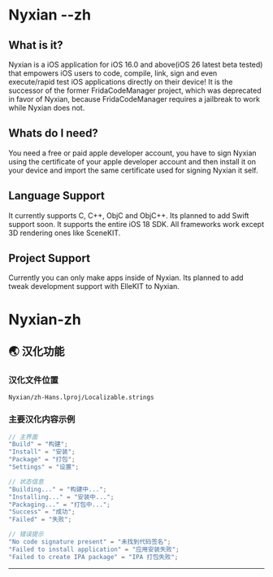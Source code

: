 # Nyxian --zh
## What is it?
Nyxian is a iOS application for iOS 16.0 and above(iOS 26 latest beta tested) that empowers iOS users to code, compile, link, sign and even execute/rapid test iOS applications directly on their device! It is the successor of the former FridaCodeManager project, which was deprecated in favor of Nyxian, because FridaCodeManager requires a jailbreak to work while Nyxian does not.
## Whats do I need?
You need a free or paid apple developer account, you have to sign Nyxian using the certificate of your apple developer account and then install it on your device and import the same certificate used for signing Nyxian it self.
## Language Support
It currently supports C, C++, ObjC and ObjC++. Its planned to add Swift support soon. It supports the entire iOS 18 SDK. All frameworks work except 3D rendering ones like SceneKIT.
## Project Support
Currently you can only make apps inside of Nyxian. Its planned to add tweak development support with ElleKIT to Nyxian.

# Nyxian-zh

## 🌏 汉化功能


### 汉化文件位置
```
Nyxian/zh-Hans.lproj/Localizable.strings
```

### 主要汉化内容示例
```swift
// 主界面
"Build" = "构建";
"Install" = "安装";
"Package" = "打包";
"Settings" = "设置";

// 状态信息
"Building..." = "构建中...";
"Installing..." = "安装中...";
"Packaging..." = "打包中...";
"Success" = "成功";
"Failed" = "失败";

// 错误提示
"No code signature present" = "未找到代码签名";
"Failed to install application" = "应用安装失败";
"Failed to create IPA package" = "IPA 打包失败";
```

---

